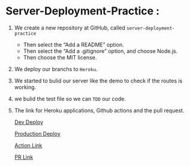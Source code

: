 # Server-Deployment-Practice :

1. We create a new repository at GitHub, called `server-deployment-practice`
   - Then select the “Add a README” option.
   - Then select the “Add a .gitignore” option, and choose Node.js.
   - Then choose the MIT license.
2. We deploy our branchs to `Heroku`.
3. We started to bulid our server like the demo to check if the routes is working.
4. we bulid the test file so we can `TDD` our code.
5. The link for Heroku applications, Github actions and the pull request.

   [Dev Deploy](https://bahaa-server-deploy-dev.herokuapp.com/)

   [Production Deploy](https://bahaa-server-deploy-prod.herokuapp.com/)

   [Action Link](https://github.com/BahaaNimer/server-deployment-practice/actions/runs/2406024649)

   [PR Link](https://github.com/BahaaNimer/server-deployment-practice/pull/1)
